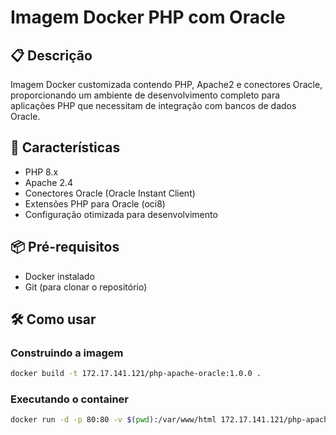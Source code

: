 # Imagem Docker PHP com Oracle

## 📋 Descrição
Imagem Docker customizada contendo PHP, Apache2 e conectores Oracle, proporcionando um ambiente de desenvolvimento completo para aplicações PHP que necessitam de integração com bancos de dados Oracle.

## 🚀 Características
- PHP 8.x
- Apache 2.4
- Conectores Oracle (Oracle Instant Client)
- Extensões PHP para Oracle (oci8)
- Configuração otimizada para desenvolvimento

## 📦 Pré-requisitos
- Docker instalado
- Git (para clonar o repositório)

## 🛠️ Como usar

### Construindo a imagem
```bash
docker build -t 172.17.141.121/php-apache-oracle:1.0.0 .
```

### Executando o container
```bash
docker run -d -p 80:80 -v $(pwd):/var/www/html 172.17.141.121/php-apache-oracle:1.0.0
```


